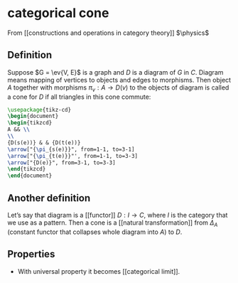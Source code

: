 # categorical cone
From [[constructions and operations in category theory]]
$\physics$
## Definition
Suppose $G = \ev{V, E}$ is a graph and $D$ is a diagram of $G$ in $C$. Diagram means mapping of vertices to objects and edges to morphisms. Then object $A$ together with morphisms $\pi_{v}: A \to D(v)$  to the objects of diagram is called a cone for $D$ if all triangles in this cone commute:
```tikz
\usepackage{tikz-cd}
\begin{document}
\begin{tikzcd}
A && \\
\\
{D(s(e))} & & {D(t(e))}
\arrow["{\pi_{s(e)}}", from=1-1, to=3-1]
\arrow["{\pi_{t(e)}}"', from=1-1, to=3-3]
\arrow["{D(e)}", from=3-1, to=3-3]
\end{tikzcd}
\end{document}
```

## Another definition
Let’s say that diagram is a [[functor]] $D: I \to C$, where $I$ is the category that we use as a pattern. Then a cone is a [[natural transformation]] from $\Delta_{A}$ (constant functor that collapses whole diagram into $A$) to $D$.

## Properties
- With universal property it becomes [[categorical limit]].